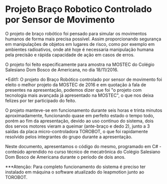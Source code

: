# Projeto Braço Robotico Controlado por Sensor de Movimento

O projeto de braço robótico foi pensado para simular os movimentos humanos de forma mais precisa possível. Assim proporcionando segurança em manipulações de objetos em lugares de risco, como por exemplo em ambientes radioativos, onde até hoje é necessaria manipulação humana pela precisão e rápida capacidade de ação em casos de erros.

O projeto foi feito especificamente para amostra na MOSTEC do Colégio Salesiano Dom Bosco de Americana, no dia 18/11/2016.

*Edit1: O projeto do Braço Robótico controlado por sensor de movimento foi eleito o melhor projeto da MOSTEC de 2016 e em quotação à fala de presentes na apresentação, podemos dizer que foi "o projeto com tecnologia mais avançada já apresentado na MOSTEC", o que nos deixa felizes por ter participado do feito.

O projeto manteve-se em funcionamento durante seis horas e trinta minutos aproximadamente, funcionando quase em perfeito estado o tempo todo, porém ao fim da apresentação, devido ao uso contínuo do sistema, dois dos servos motores vieram a queimar (ante-braço e dedo 2), junto a 3 saídas da placa micro-controladora TOROBOT, o que foi rapidamente resolvido pelos integrantes do grupo durante a apresentação.

Neste documento, apresentamos o código do mesmo, programado em C# - conteúdo aprendido no curso técnico de mecatrônica do Colégio Salesiano Dom Bosco de Americana durante o período de dois anos.

***Atenção: Para completo funcionamento do sistema é preciso ter instalado em máquina o software atualizado do leapmotion junto ao TOROBOT.


